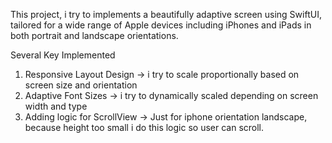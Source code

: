 This project, i try to implements a beautifully adaptive screen using SwiftUI, tailored for a wide range of Apple devices including iPhones and iPads in both portrait and landscape orientations.

Several Key Implemented
1. Responsive Layout Design -> i try to scale proportionally based on screen size and orientation
2. Adaptive Font Sizes -> i try to dynamically scaled depending on screen width and type
3. Adding logic for ScrollView -> Just for iphone orientation landscape, because height too small i do this logic so user can scroll.
